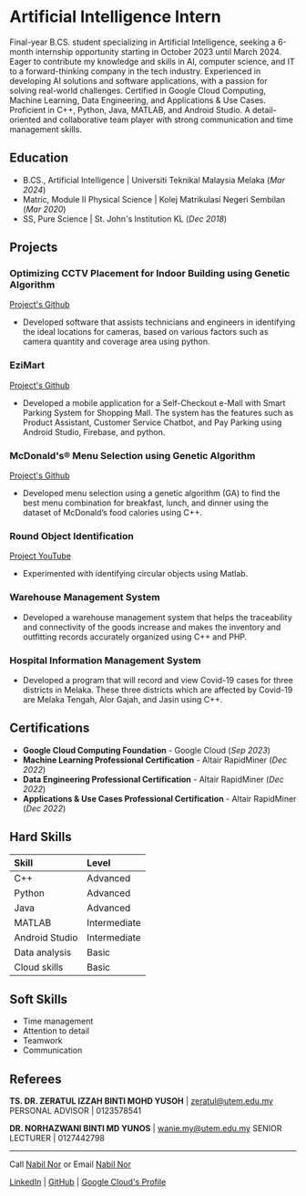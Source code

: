 # Artificial Intelligence Intern

Final-year B.CS. student specializing in Artificial Intelligence, seeking a 6-month internship opportunity starting in October 2023 until March 2024. Eager to contribute my knowledge and skills in AI, computer science, and IT to a forward-thinking company in the tech industry. Experienced in developing AI solutions and software applications, with a passion for solving real-world challenges. Certified in Google Cloud Computing, Machine Learning, Data Engineering, and Applications & Use Cases. Proficient in C++, Python, Java, MATLAB, and Android Studio. A detail-oriented and collaborative team player with strong communication and time management skills.

<!-- [UTeM's Cover Letter](https://drive.google.com/file/d/1d76a9ZgQRlLairH4lP_wGArNDnUFiTkX/view?usp=drive_link) -->

## Education
- B.CS., Artificial Intelligence | Universiti Teknikal Malaysia Melaka (_Mar 2024_)
- Matric, Module II Physical Science | Kolej Matrikulasi Negeri Sembilan (_Mar 2020_)
- SS, Pure Science | St. John's Institution KL (_Dec 2018_)

## Projects
### Optimizing CCTV Placement for Indoor Building using Genetic Algorithm
[Project's Github]()
- Developed software that assists technicians and engineers in identifying the ideal locations for cameras, based on various factors such as camera quantity and coverage area using python.

### EziMart
[Project's Github]()
- Developed a mobile application for a Self-Checkout e-Mall with Smart Parking System for Shopping Mall. The system has the features such as Product Assistant, Customer Service Chatbot, and Pay Parking using Android Studio, Firebase, and python.

### McDonald's® Menu Selection using Genetic Algorithm
[Project's Github]()
- Developed menu selection using a genetic algorithm (GA) to find the best menu combination for breakfast, lunch, and dinner using the dataset of McDonald’s food calories using C++.

### Round Object Identification
[Project YouTube](https://youtu.be/ZU-yUrgbXfE)
- Experimented with identifying circular objects using Matlab.

### Warehouse Management System
- Developed a warehouse management system that helps the traceability and connectivity of the goods increase and makes the inventory and outfitting records accurately organized using C++ and PHP.

### Hospital Information Management System
- Developed a program that will record and view Covid-19 cases for three districts in Melaka. These three districts which are affected by Covid-19 are Melaka Tengah, Alor Gajah, and Jasin using C++.

## Certifications
- __Google Cloud Computing Foundation__ - Google Cloud (_Sep 2023_)
- __Machine Learning Professional Certification__ - Altair RapidMiner (_Dec 2022_)
- __Data Engineering Professional Certification__ - Altair RapidMiner (_Dec 2022_)
- __Applications & Use Cases Professional Certification__ - Altair RapidMiner (_Dec 2022_)

## Hard Skills

| Skill          | Level             |
|:---------------|:------------------|
| C++            | Advanced          |
| Python         | Advanced          |
| Java           | Advanced          |
| MATLAB         | Intermediate      |
| Android Studio | Intermediate      |
| Data analysis  | Basic             |
| Cloud skills   | Basic             |

## Soft Skills
- Time management
- Attention to detail
- Teamwork
- Communication

## Referees

__TS. DR. ZERATUL IZZAH BINTI MOHD YUSOH__ | zeratul@utem.edu.my
PERSONAL ADVISOR | 0123578541

__DR. NORHAZWANI BINTI MD YUNOS__ | wanie.my@utem.edu.my
SENIOR LECTURER | 0127442798

* * *

Call [Nabil Nor](tel:60129739314) or Email [Nabil Nor](mailto:nabilakif6237@gmail.com)

[LinkedIn](https://www.linkedin.com/in/nabilnor774) |
[GitHub](https://github.com/bbill37) |
[Google Cloud's Profile](https://www.cloudskillsboost.google/public_profiles/c3c52fe5-fa9f-4df6-ab2d-5ab4b893b593)
